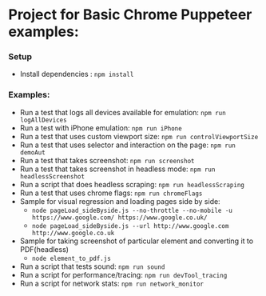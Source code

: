 # Project for Basic Chrome Puppeteer examples:

### Setup
- Install dependencies : `npm install`

### Examples:
- Run a test that logs all devices available for emulation: `npm run logAllDevices`
- Run a test with iPhone emulation: `npm run iPhone`
- Run a test that uses custom viewport size: `npm run controlViewportSize`
- Run a test that uses selector and interaction on the page: `npm run demoAut`
- Run a test that takes screenshot: `npm run screenshot`
- Run a test that takes screenshot in headless mode: `npm run headlessScreenshot`
- Run a script that does headless scraping: `npm run headlessScraping`
- Run a test that uses chrome flags: `npm run chromeFlags`
- Sample for visual regression and loading pages side by side:
    - `node pageLoad_sideByside.js --no-throttle --no-mobile -u https://www.google.com/ https://www.google.co.uk/`
    - `node pageLoad_sideByside.js --url http://www.google.com http://www.google.co.uk`
- Sample for taking screenshot of particular element and converting it to PDF(headless)
    - `node element_to_pdf.js`
- Run a script that tests sound: `npm run sound`
- Run a script for performance/tracing: `npm run devTool_tracing`
- Run a script for network stats: `npm run network_monitor`
